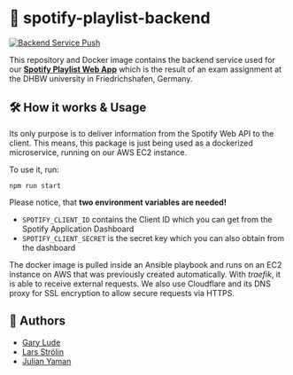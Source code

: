 # 🤖 spotify-playlist-backend
[![Backend Service Push](https://github.com/The-Bug-Busters/spotify-playlist-backend/actions/workflows/main.yml/badge.svg)](https://github.com/The-Bug-Busters/spotify-playlist-backend/actions/workflows/main.yml)

This repository and Docker image contains the backend service used for our 
[**Spotify Playlist Web App**](https://github.com/The-Bug-Busters/spotify-playlist-web-app)
which is the result of an exam assignment at the DHBW university in Friedrichshafen, Germany.

## 🛠️ How it works & Usage
Its only purpose is to deliver information from the Spotify Web API to the client. This means,
this package is just being used as a dockerized microservice, running on our AWS EC2 instance.

To use it, run:
```
npm run start
```

Please notice, that **two environment variables are needed!**
* `SPOTIFY_CLIENT_ID` contains the Client ID which you can get from the Spotify Application Dashboard
* `SPOTIFY_CLIENT_SECRET` is the secret key which you can also obtain from the dashboard

The docker image is pulled inside an Ansible playbook and runs
on an EC2 instance on AWS that was previously created automatically. 
With *traefik*, it is able to receive external requests. 
We also use Cloudflare and its DNS proxy for SSL encryption to allow secure requests via HTTPS.

## 👷 Authors
* [Gary Lude](https://github.com/Kiodok)
* [Lars Strölin](https://github.com/M4RD3K)
* [Julian Yaman](https://github.com/julianYaman)